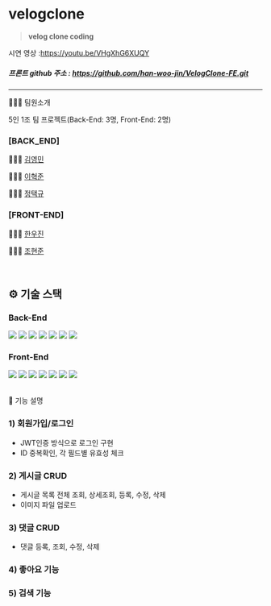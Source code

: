 # velogclone

> **velog clone coding**


시연 영상 :https://youtu.be/VHgXhG6XUQY
<br />
##### 프론트 github 주소 : https://github.com/han-woo-jin/VelogClone-FE.git
---

🧑🏻‍💻 팀원소개

5인 1조 팀 프로젝트(Back-End: 3명, Front-End: 2명)

### [BACK_END]

🧑🏻‍💻 [김영민](https://github.com/raddaslul) <br/>

🧑🏻‍💻 [이혁준](https://github.com/galaxian)<br/>

🧑🏻‍💻 [정택규](https://github.com/JeongTaekgyu) <br/>

### [FRONT-END]

🧑🏻‍💻 [한우진](https://github.com/han-woo-jin)

🧑🏻‍💻 [조현준](https://github.com/johj703)

<br />

## ⚙️ 기술 스택

### Back-End

<div>
  <img src="https://img.shields.io/badge/JAVA-007396?style=for-the-badge&logo=java&logoColor=white">
  <img src="https://img.shields.io/badge/Spring-6DB33F?style=for-the-badge&logo=Spring&logoColor=white">
  <img src="https://img.shields.io/badge/Springboot-6DB33F?style=for-the-badge&logo=Springboot&logoColor=white">
  <img src="https://img.shields.io/badge/gradle-02303A?style=for-the-badge&logo=gradle&logoColor=white">
  <img src="https://img.shields.io/badge/mysql-4479A1?style=for-the-badge&logo=mysql&logoColor=white">
  <img src="https://img.shields.io/badge/aws-232F3E?style=for-the-badge&logo=AmazonAWS&logoColor=white">
  <img src="https://img.shields.io/badge/github-181717?style=for-the-badge&logo=github&logoColor=white">

</div>

### Front-End

<div>
  <img src="https://img.shields.io/badge/javascript-F7DF1E?style=for-the-badge&logo=javascript&logoColor=black">
  <img src="https://img.shields.io/badge/react-61DAFB?style=for-the-badge&logo=react&logoColor=black">
  <img src="https://img.shields.io/badge/html-E34F26?style=for-the-badge&logo=html5&logoColor=white">
  <img src="https://img.shields.io/badge/css-1572B6?style=for-the-badge&logo=css3&logoColor=white">
  <img src="https://img.shields.io/badge/figma-F24E1E?style=for-the-badge&logo=figma&logoColor=black">
  <img src="https://img.shields.io/badge/aws-232F3E?style=for-the-badge&logo=AmazonAWS&logoColor=white">
  <img src="https://img.shields.io/badge/github-181717?style=for-the-badge&logo=github&logoColor=white">

</div>

<br />

🔑 기능 설명

### 1) 회원가입/로그인

- JWT인증 방식으로 로그인 구현
- ID 중복확인, 각 필드별 유효성 체크

### 2) 게시글 CRUD

- 게시글 목록 전체 조회, 상세조회, 등록, 수정, 삭제
- 이미지 파일 업로드

### 3) 댓글 CRUD

- 댓글 등록, 조회, 수정, 삭제

### 4) 좋아요 기능

### 5) 검색 기능

<br />
